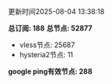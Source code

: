 更新时间2025-08-04 13:38:18

**总订阅: 188**
**总节点: 52877**
- vless节点: 25687
- hysteria2节点: 11

**google ping有效节点: 288**
